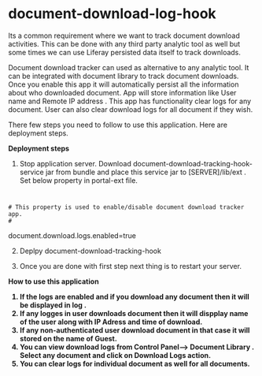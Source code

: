 document-download-log-hook
==========================

Its a common requirement where we want to track document download activities. 
This can be done with any third party analytic tool as well but some times we can use Liferay persisted data itself to track downloads.


Document download tracker can used as alternative to any analytic tool. It can be integrated with document library  to track document downloads.
Once you enable this app it will automatically persist all the information about who downloaded document. App will store information like User name and Remote IP address . 
This app has functionality clear logs for any document. 
User can also clear download logs for all document if they wish.


There few steps you need to follow to use this application. Here are deployment steps.

<b>Deployment steps</b>

1) Stop application server.
Download document-download-tracking-hook-service jar from bundle and place this service jar to [SERVER]/lib/ext .
Set below property in portal-ext file.

 #
    # This property is used to enable/disable document download tracker app.
    # 
   document.download.logs.enabled=true
   

2) Deplpy document-download-tracking-hook

3) Once you are done with first step next thing is to restart your server. 


<b>How to use this application</p>

1) If the logs are enabled and if you download any document then it will be displayed in log .
2) If any logges in user downloads document then it will dispplay name of the user along with IP Adress and time of download.
3) If any non-authenticated user download document in that case it will stored on the name of Guest.
4) You can view download logs from Control Panel--> Document Library . Select any document and click on Download Logs action.
4) You can clear logs for individual document as well for all documents.
